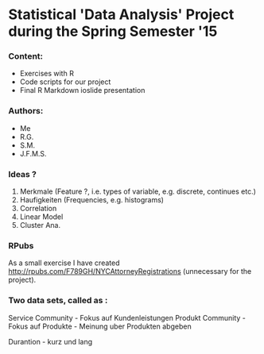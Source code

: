Statistical 'Data Analysis' Project during the Spring Semester '15
===============

### Content:

- Exercises with R
- Code scripts for our project
- Final R Markdown ioslide presentation


### Authors:

- Me
- R.G.
- S.M.
- J.F.M.S.

### Ideas ?

1.	Merkmale (Feature ?, i.e. types of variable, e.g. discrete, continues etc.)
2.  Haufigkeiten (Frequencies, e.g. histograms)
3.  Correlation
4.  Linear Model
5.  Cluster Ana.

### RPubs

As a small exercise I have created <http://rpubs.com/F789GH/NYCAttorneyRegistrations> (unnecessary for the project). 

### Two data sets, called as :
Service Community - Fokus auf Kundenleistungen 
Produkt Community - Fokus auf Produkte - Meinung uber Produkten abgeben




Durantion - kurz und lang
